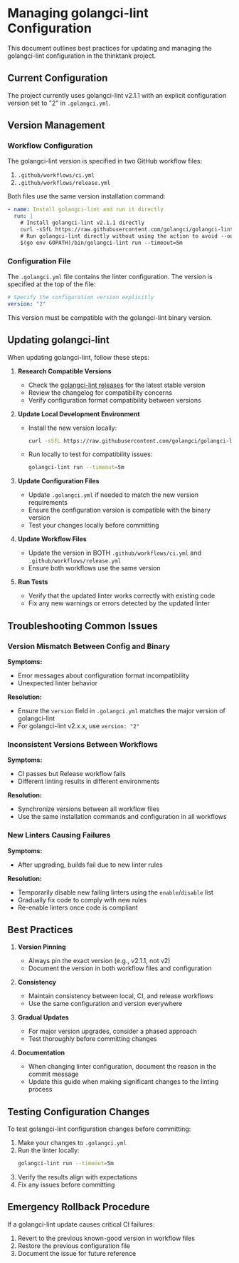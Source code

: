 # Managing golangci-lint Configuration

This document outlines best practices for updating and managing the golangci-lint configuration in the thinktank project.

## Current Configuration

The project currently uses golangci-lint v2.1.1 with an explicit configuration version set to "2" in `.golangci.yml`.

## Version Management

### Workflow Configuration

The golangci-lint version is specified in two GitHub workflow files:

1. `.github/workflows/ci.yml`
2. `.github/workflows/release.yml`

Both files use the same version installation command:

```yaml
- name: Install golangci-lint and run it directly
  run: |
    # Install golangci-lint v2.1.1 directly
    curl -sSfL https://raw.githubusercontent.com/golangci/golangci-lint/master/install.sh | sh -s -- -b $(go env GOPATH)/bin v2.1.1
    # Run golangci-lint directly without using the action to avoid --out-format flag issues
    $(go env GOPATH)/bin/golangci-lint run --timeout=5m
```

### Configuration File

The `.golangci.yml` file contains the linter configuration. The version is specified at the top of the file:

```yaml
# Specify the configuration version explicitly
version: "2"
```

This version must be compatible with the golangci-lint binary version.

## Updating golangci-lint

When updating golangci-lint, follow these steps:

1. **Research Compatible Versions**
   - Check the [golangci-lint releases](https://github.com/golangci/golangci-lint/releases) for the latest stable version
   - Review the changelog for compatibility concerns
   - Verify configuration format compatibility between versions

2. **Update Local Development Environment**
   - Install the new version locally:
     ```bash
     curl -sSfL https://raw.githubusercontent.com/golangci/golangci-lint/master/install.sh | sh -s -- -b $(go env GOPATH)/bin vX.Y.Z
     ```
   - Run locally to test for compatibility issues:
     ```bash
     golangci-lint run --timeout=5m
     ```

3. **Update Configuration Files**
   - Update `.golangci.yml` if needed to match the new version requirements
   - Ensure the configuration version is compatible with the binary version
   - Test your changes locally before committing

4. **Update Workflow Files**
   - Update the version in BOTH `.github/workflows/ci.yml` and `.github/workflows/release.yml`
   - Ensure both workflows use the same version

5. **Run Tests**
   - Verify that the updated linter works correctly with existing code
   - Fix any new warnings or errors detected by the updated linter

## Troubleshooting Common Issues

### Version Mismatch Between Config and Binary

**Symptoms:**
- Error messages about configuration format incompatibility
- Unexpected linter behavior

**Resolution:**
- Ensure the `version` field in `.golangci.yml` matches the major version of golangci-lint
- For golangci-lint v2.x.x, use `version: "2"`

### Inconsistent Versions Between Workflows

**Symptoms:**
- CI passes but Release workflow fails
- Different linting results in different environments

**Resolution:**
- Synchronize versions between all workflow files
- Use the same installation commands and configuration in all workflows

### New Linters Causing Failures

**Symptoms:**
- After upgrading, builds fail due to new linter rules

**Resolution:**
- Temporarily disable new failing linters using the `enable`/`disable` list
- Gradually fix code to comply with new rules
- Re-enable linters once code is compliant

## Best Practices

1. **Version Pinning**
   - Always pin the exact version (e.g., v2.1.1, not v2)
   - Document the version in both workflow files and configuration

2. **Consistency**
   - Maintain consistency between local, CI, and release workflows
   - Use the same configuration and version everywhere

3. **Gradual Updates**
   - For major version upgrades, consider a phased approach
   - Test thoroughly before committing changes

4. **Documentation**
   - When changing linter configuration, document the reason in the commit message
   - Update this guide when making significant changes to the linting process

## Testing Configuration Changes

To test golangci-lint configuration changes before committing:

1. Make your changes to `.golangci.yml`
2. Run the linter locally:
   ```bash
   golangci-lint run --timeout=5m
   ```
3. Verify the results align with expectations
4. Fix any issues before committing

## Emergency Rollback Procedure

If a golangci-lint update causes critical CI failures:

1. Revert to the previous known-good version in workflow files
2. Restore the previous configuration file
3. Document the issue for future reference
